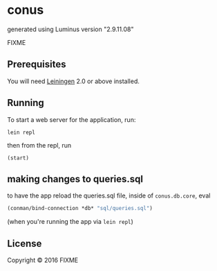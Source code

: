 # conus

generated using Luminus version "2.9.11.08"

FIXME

## Prerequisites

You will need [Leiningen][1] 2.0 or above installed.

[1]: https://github.com/technomancy/leiningen

## Running

To start a web server for the application, run:

    lein repl
   
   
then from the repl, run 

    (start)

## making changes to queries.sql

to have the app reload the queries.sql file, inside of `conus.db.core`, eval
```clojure
(conman/bind-connection *db* "sql/queries.sql")
```
(when you're running the app via `lein repl`)

## License

Copyright © 2016 FIXME
